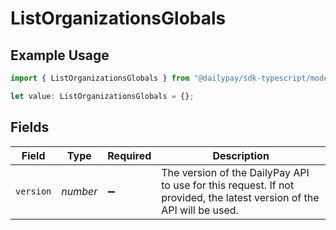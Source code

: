 # ListOrganizationsGlobals

## Example Usage

```typescript
import { ListOrganizationsGlobals } from "@dailypay/sdk-typescript/models/operations";

let value: ListOrganizationsGlobals = {};
```

## Fields

| Field                                                                                                                  | Type                                                                                                                   | Required                                                                                                               | Description                                                                                                            |
| ---------------------------------------------------------------------------------------------------------------------- | ---------------------------------------------------------------------------------------------------------------------- | ---------------------------------------------------------------------------------------------------------------------- | ---------------------------------------------------------------------------------------------------------------------- |
| `version`                                                                                                              | *number*                                                                                                               | :heavy_minus_sign:                                                                                                     | The version of the DailyPay API to use for this request. If not provided, the latest version of the API will be used.<br/> |